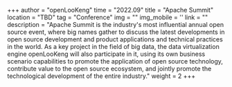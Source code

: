 ﻿+++
author = "openLooKeng"
time = "2022.09" 
title = "Apache Summit" 
location = "TBD" 
tag = "Conference"
img = "" 
img_mobile = ''
link = ""
description = "Apache Summit is the industry's most influential annual open source event, where big names gather to discuss the latest developments in open source development and product applications and technical practices in the world. As a key project in the field of big data, the data virtualization engine openLooKeng will also participate in it, using its own business scenario capabilities to promote the application of open source technology, contribute value to the open source ecosystem, and jointly promote the technological development of the entire industry."
weight = 2
+++
